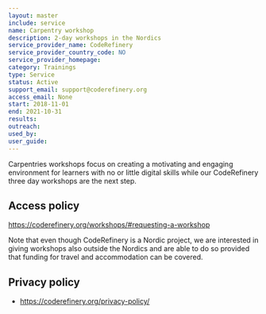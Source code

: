 ```yaml
---
layout: master
include: service
name: Carpentry workshop
description: 2-day workshops in the Nordics
service_provider_name: CodeRefinery
service_provider_country_code: NO
service_provider_homepage: 
category: Trainings
type: Service
status: Active
support_email: support@coderefinery.org
access_email: None
start: 2018-11-01
end: 2021-10-31
results:
outreach:
used_by: 
user_guide: 
---
```

Carpentries workshops focus on creating a motivating and engaging environment for learners with no or little digital skills while our CodeRefinery three day workshops are the next step.

## Access policy
https://coderefinery.org/workshops/#requesting-a-workshop

Note that even though CodeRefinery is a Nordic project, we are interested in giving workshops also outside the Nordics and are able to do so provided that funding for travel and accommodation can be covered.

## Privacy policy
* https://coderefinery.org/privacy-policy/
